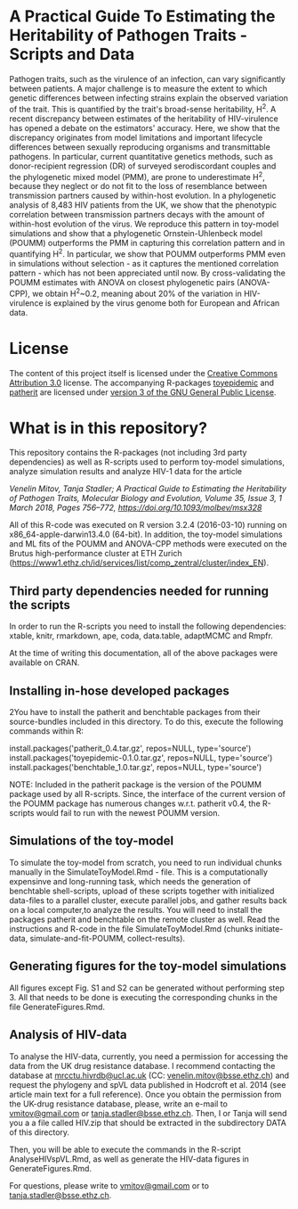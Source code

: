 # A Practical Guide To Estimating the Heritability of Pathogen Traits - Scripts and Data

Pathogen traits, such as the virulence of an infection, can vary significantly between patients. A major challenge is to measure the extent to which genetic differences between infecting strains explain the observed variation of the trait. This is quantified by the trait's broad-sense heritability, H<sup>2</sup>. A recent discrepancy between estimates of the heritability of HIV-virulence has opened a debate on the estimators' accuracy. Here, we show that the discrepancy originates from model limitations and important lifecycle differences between sexually reproducing organisms and transmittable pathogens. In particular, current quantitative genetics methods, such as donor-recipient regression (DR) of surveyed serodiscordant couples and the phylogenetic mixed model (PMM), are prone to underestimate H<sup>2</sup>, because they neglect or do not fit to the loss of resemblance between transmission partners caused by within-host evolution. In a phylogenetic analysis of 8,483 HIV patients from the UK, we show that the phenotypic correlation between transmission partners decays with the amount of within-host evolution of the virus. We reproduce this pattern in toy-model simulations and show that a phylogenetic Ornstein-Uhlenbeck model (POUMM) outperforms the PMM in capturing this correlation pattern and in quantifying H<sup>2</sup>. In particular, we show that POUMM outperforms PMM even in simulations without selection - as it captures the mentioned correlation pattern - which has not been appreciated until now. By cross-validating the POUMM estimates with ANOVA on closest phylogenetic pairs (ANOVA-CPP), we obtain H<sup>2</sup>~0.2, meaning about 20% of the variation in HIV-virulence is explained by the virus genome both for European and African data.

# License
The content of this project itself is licensed under the [Creative Commons Attribution 3.0](http://creativecommons.org/licenses/by/3.0/us/deed.en_US) license. The accompanying R-packages [toyepidemic](https://venelin.github.io/toyepidemic/index.html) and [patherit](https://venelin.github.io/patherit/index.html) are licensed under [version 3 of the GNU General Public License](http://www.gnu.org/licenses/).

# What is in this repository?

This repository contains the R-packages (not including 3rd party dependencies) as well as R-scripts used to perform toy-model simulations, analyze simulation results and analyze HIV-1 data for the article

*Venelin Mitov, Tanja Stadler; A Practical Guide to Estimating the Heritability of Pathogen Traits, Molecular Biology and Evolution, Volume 35, Issue 3, 1 March 2018, Pages 756–772, https://doi.org/10.1093/molbev/msx328*

All of this R-code was executed on R version 3.2.4 (2016-03-10) running on
x86_64-apple-darwin13.4.0 (64-bit). In addition, the toy-model simulations and ML fits of the POUMM and ANOVA-CPP methods were executed on the Brutus high-performance cluster at ETH Zurich (https://www1.ethz.ch/id/services/list/comp_zentral/cluster/index_EN).

## Third party dependencies needed for running the scripts
In order to run the R-scripts you need to install the following dependencies:
xtable, knitr, rmarkdown, ape, coda, data.table, adaptMCMC and Rmpfr.

At the time of writing this documentation, all of the above packages were available on CRAN.

## Installing in-hose developed packages
2You have to install the patherit and benchtable packages from their source-bundles included in
this directory. To do this, execute the following commands within R:

install.packages('patherit_0.4.tar.gz', repos=NULL, type='source')
install.packages('toyepidemic-0.1.0.tar.gz', repos=NULL, type='source')
install.packages('benchtable_1.0.tar.gz', repos=NULL, type='source')

NOTE: Included in the patherit package is the version of the POUMM package used by all R-scripts.
Since, the interface of the current version of the POUMM package has numerous changes w.r.t.
patherit v0.4, the R-scripts would fail to run with the newest POUMM version.

## Simulations of the toy-model
To simulate the toy-model from scratch, you need to run individual chunks manually in the
SimulateToyModel.Rmd - file. This is a computationally expensinve and long-running task, which
needs the generation of benchtable shell-scripts, upload of these scripts together with
initialized data-files to a parallel cluster, execute parallel jobs, and gather results back
on a local computer,to analyze the results. You will need to install the packages patherit and
benchtable on the remote cluster as well. Read the instructions and R-code in the file
SimulateToyModel.Rmd (chunks initiate-data, simulate-and-fit-POUMM, collect-results).

## Generating figures for the toy-model simulations

All figures except Fig. S1 and S2 can be generated without performing step 3. All
that needs to be done is executing the corresponding chunks in the file GenerateFigures.Rmd.

## Analysis of HIV-data

To analyse the HIV-data, currently, you need a permission for accessing the data
from the UK drug resistance database. I recommend contacting the database at
mrcctu.hivrdb@ucl.ac.uk (CC: venelin.mitov@bsse.ethz.ch) and request the phylogeny
and spVL data published in Hodcroft et al. 2014 (see article main text for a full
reference). Once you obtain the permission from the UK-drug resistance database, please, write an e-mail to vmitov@gmail.com or tanja.stadler@bsse.ethz.ch. Then, I or Tanja will send you a a file called HIV.zip that should be extracted in the subdirectory DATA of this directory.

Then, you will be able to execute the commands in the R-script AnalyseHIVspVL.Rmd, as well as generate
the HIV-data figures in GenerateFigures.Rmd.

For questions, please write to vmitov@gmail.com or to tanja.stadler@bsse.ethz.ch.
